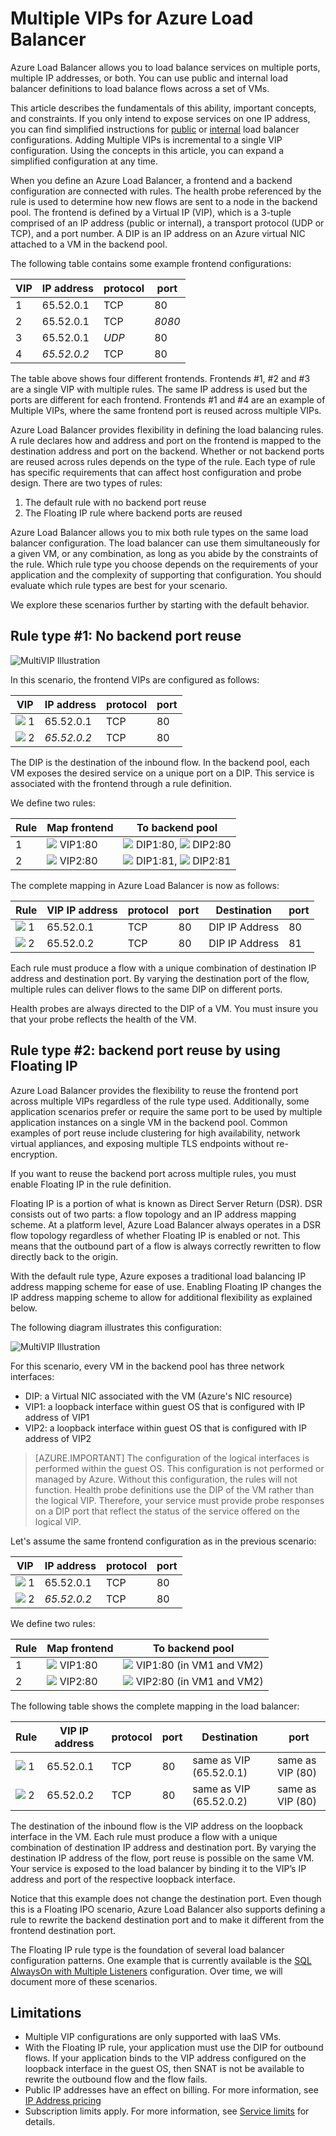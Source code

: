 <properties
   pageTitle="Multiple VIPs for Azure Load Balancer | Microsoft Azure"
   description="Overview of Multiple VIPs on Azure Load Balancer"
   services="load-balancer"
   documentationCenter="na"
   authors="chkuhtz"
   manager="narayan"
   editor=""
/>
<tags
   ms.service="load-balancer"
   ms.devlang="na"
   ms.topic="article"
   ms.tgt_pltfrm="na"
   ms.workload="infrastructure-services"
   ms.date="08/11/2016"
   ms.author="chkuhtz"
/>

# Multiple VIPs for Azure Load Balancer

Azure Load Balancer allows you to load balance services on multiple ports, multiple IP addresses, or both. You can use public and internal load balancer definitions to load balance flows across a set of VMs.

This article describes the fundamentals of this ability, important concepts, and constraints. If you only intend to expose services on one IP address, you can find simplified instructions for [public](load-balancer-get-started-internet-portal.md) or [internal](load-balancer-get-started-ilb-arm-portal.md) load balancer configurations. Adding Multiple VIPs is incremental to a single VIP configuration. Using the concepts in this article, you can expand a simplified configuration at any time.

When you define an Azure Load Balancer, a frontend and a backend configuration are connected with rules. The health probe referenced by the rule is used to determine how new flows are sent to a node in the backend pool. The frontend is defined by a Virtual IP (VIP), which is a 3-tuple comprised of an IP address (public or internal), a transport protocol (UDP or TCP), and a port number. A DIP is an IP address on an Azure virtual NIC attached to a VM in the backend pool.

The following table contains some example frontend configurations:

| VIP | IP address | protocol | port |
|-----|------------|----------|------|
|1|65.52.0.1|TCP|80|
|2|65.52.0.1|TCP|_8080_|
|3|65.52.0.1|_UDP_|80|
|4|_65.52.0.2_|TCP|80|

The table above shows four different frontends. Frontends #1, #2 and #3 are a single VIP with multiple rules. The same IP address is used but the ports are different for each frontend. Frontends #1 and #4 are an example of Multiple VIPs, where the same frontend port is reused across multiple VIPs.

Azure Load Balancer provides flexibility in defining the load balancing rules. A rule declares how and address and port on the frontend is mapped to the destination address and port on the backend. Whether or not backend ports are reused across rules depends on the type of the rule. Each type of rule has specific requirements that can affect host configuration and probe design. There are two types of rules:

1. The default rule with no backend port reuse
2. The Floating IP rule where backend ports are reused

Azure Load Balancer allows you to mix both rule types on the same load balancer configuration. The load balancer can use them simultaneously for a given VM, or any combination, as long as you abide by the constraints of the rule. Which rule type you choose depends on the requirements of your application and the complexity of supporting that configuration. You should evaluate which rule types are best for your scenario.

We explore these scenarios further by starting with the default behavior.

## Rule type #1: No backend port reuse

![MultiVIP Illustration](./media/load-balancer-multivip-overview/load-balancer-multivip.png)

In this scenario, the frontend VIPs are configured as follows:

| VIP | IP address | protocol | port |
|-----|------------|----------|------|
|![](./media/load-balancer-multivip-overview/load-balancer-rule-green.png) 1|65.52.0.1|TCP|80|
|![](./media/load-balancer-multivip-overview/load-balancer-rule-purple.png) 2|*65.52.0.2*|TCP|80|

The DIP is the destination of the inbound flow. In the backend pool, each VM exposes the desired service on a unique port on a DIP. This service is associated with the frontend through a rule definition.

We define two rules:

| Rule | Map frontend | To backend pool |
|------|--------------|-----------------|
| 1 | ![](./media/load-balancer-multivip-overview/load-balancer-rule-green.png) VIP1:80 | ![](./media/load-balancer-multivip-overview/load-balancer-rule-green.png) DIP1:80, ![](./media/load-balancer-multivip-overview/load-balancer-rule-green.png) DIP2:80 |
| 2 | ![](./media/load-balancer-multivip-overview/load-balancer-rule-purple.png) VIP2:80 | ![](./media/load-balancer-multivip-overview/load-balancer-rule-purple.png) DIP1:81, ![](./media/load-balancer-multivip-overview/load-balancer-rule-purple.png) DIP2:81 |

The complete mapping in Azure Load Balancer is now as follows:

| Rule | VIP IP address | protocol | port | Destination | port |
|------|----------------|----------|------|-----|------|
|![](./media/load-balancer-multivip-overview/load-balancer-rule-green.png) 1|65.52.0.1|TCP|80|DIP IP Address|80|
|![](./media/load-balancer-multivip-overview/load-balancer-rule-purple.png) 2|65.52.0.2|TCP|80|DIP IP Address|81|

Each rule must produce a flow with a unique combination of destination IP address and destination port. By varying the destination port of the flow, multiple rules can deliver flows to the same DIP on different ports.

Health probes are always directed to the DIP of a VM. You must insure you that your probe reflects the health of the VM.

## Rule type #2: backend port reuse by using Floating IP

Azure Load Balancer provides the flexibility to reuse the frontend port across multiple VIPs regardless of the rule type used. Additionally, some application scenarios prefer or require the same port to be used by multiple application instances on a single VM in the backend pool. Common examples of port reuse include clustering for high availability, network virtual appliances, and exposing multiple TLS endpoints without re-encryption.

If you want to reuse the backend port across multiple rules, you must enable Floating IP in the rule definition.

Floating IP is a portion of what is known as Direct Server Return (DSR). DSR consists out of two parts: a flow topology and an IP address mapping scheme. At a platform level, Azure Load Balancer always operates in a DSR flow topology regardless of whether Floating IP is enabled or not. This means that the outbound part of a flow is always correctly rewritten to flow directly back to the origin.

With the default rule type, Azure exposes a traditional load balancing IP address mapping scheme for ease of use. Enabling Floating IP changes the IP address mapping scheme to allow for additional flexibility as explained below.

The following diagram illustrates this configuration:

![MultiVIP Illustration](./media/load-balancer-multivip-overview/load-balancer-multivip-dsr.png)

For this scenario, every VM in the backend pool has three network interfaces:

* DIP: a Virtual NIC associated with the VM (Azure's NIC resource)
* VIP1: a loopback interface within guest OS that is configured with IP address of VIP1
* VIP2: a loopback interface within guest OS that is configured with IP address of VIP2

>[AZURE.IMPORTANT] The configuration of the logical interfaces is performed within the guest OS. This configuration is not performed or managed by Azure. Without this configuration, the rules will not function. Health probe definitions use the DIP of the VM rather than the logical VIP. Therefore, your service must provide probe responses on a DIP port that reflect the status of the service offered on the logical VIP.

Let's assume the same frontend configuration as in the previous scenario:

| VIP | IP address | protocol | port |
|-----|------------|----------|------|
|![](./media/load-balancer-multivip-overview/load-balancer-rule-green.png) 1|65.52.0.1|TCP|80|
|![](./media/load-balancer-multivip-overview/load-balancer-rule-purple.png) 2|*65.52.0.2*|TCP|80|

We define two rules:

| Rule | Map frontend | To backend pool |
|------|--------------|-----------------|
| 1 | ![](./media/load-balancer-multivip-overview/load-balancer-rule-green.png) VIP1:80 | ![](./media/load-balancer-multivip-overview/load-balancer-rule-green.png) VIP1:80 (in VM1 and VM2) |
| 2 | ![](./media/load-balancer-multivip-overview/load-balancer-rule-purple.png) VIP2:80 | ![](./media/load-balancer-multivip-overview/load-balancer-rule-purple.png) VIP2:80 (in VM1 and VM2) |

The following table shows the complete mapping in the load balancer:

| Rule | VIP IP address | protocol | port | Destination | port |
|------|----------------|----------|------|-------------|------|
|![](./media/load-balancer-multivip-overview/load-balancer-rule-green.png) 1|65.52.0.1|TCP|80|same as VIP (65.52.0.1)|same as VIP (80)|
|![](./media/load-balancer-multivip-overview/load-balancer-rule-purple.png) 2|65.52.0.2|TCP|80|same as VIP (65.52.0.2)|same as VIP (80)|

The destination of the inbound flow is the VIP address on the loopback interface in the VM. Each rule must produce a flow with a unique combination of destination IP address and destination port. By varying the destination IP address of the flow, port reuse is possible on the same VM. Your service is exposed to the load balancer by binding it to the VIP’s IP address and port of the respective loopback interface.

Notice that this example does not change the destination port. Even though this is a Floating IPO scenario, Azure Load Balancer also supports defining a rule to rewrite the backend destination port and to make it different from the frontend destination port.

The Floating IP rule type is the foundation of several load balancer configuration patterns. One example that is currently available is the [SQL AlwaysOn with Multiple Listeners](../virtual-machines/virtual-machines-windows-portal-sql-ps-alwayson-int-listener.md) configuration. Over time, we will document more of these scenarios.

## Limitations

* Multiple VIP configurations are only supported with IaaS VMs.
* With the Floating IP rule, your application must use the DIP for outbound flows. If your application binds to the VIP address configured on the loopback interface in the guest OS, then SNAT is not be available to rewrite the outbound flow and the flow fails.
* Public IP addresses have an effect on billing. For more information, see [IP Address pricing](https://azure.microsoft.com/pricing/details/ip-addresses/)
* Subscription limits apply. For more information, see [Service limits](../azure-subscription-service-limits.md#networking-limits) for details.
